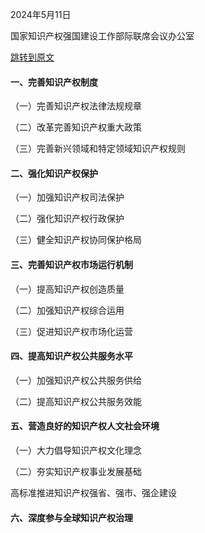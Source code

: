 2024年5月11日

国家知识产权强国建设工作部际联席会议办公室

[跳转到原文](https://www.gov.cn/zhengce/zhengceku/202405/content_6951322.htm)

#### 一、完善知识产权制度

（一）完善知识产权法律法规规章

（二）改革完善知识产权重大政策

（三）完善新兴领域和特定领域知识产权规则

#### 二、强化知识产权保护

（一）加强知识产权司法保护

（二）强化知识产权行政保护

（三）健全知识产权协同保护格局

#### 三、完善知识产权市场运行机制

（一）提高知识产权创造质量

（二）加强知识产权综合运用

（三）促进知识产权市场化运营

#### 四、提高知识产权公共服务水平

（一）加强知识产权公共服务供给

（二）提高知识产权公共服务效能

#### 五、营造良好的知识产权人文社会环境

（一）大力倡导知识产权文化理念

（二）夯实知识产权事业发展基础

高标准推进知识产权强省、强市、强企建设

#### 六、深度参与全球知识产权治理